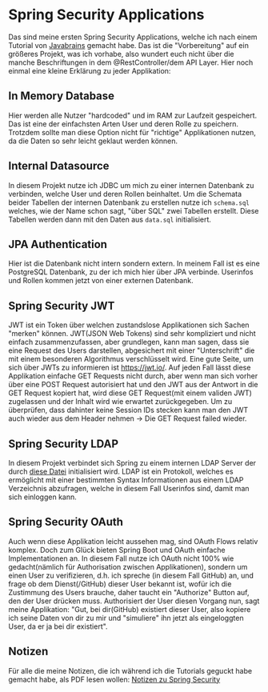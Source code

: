 # Spring Security Applications

Das sind meine ersten Spring Security Applications, welche ich nach einem Tutorial von [Javabrains](https://www.youtube.com/watch?v=sm-8qfMWEV8&list=PLqq-6Pq4lTTYTEooakHchTGglSvkZAjnE&index=2)
gemacht habe. Das ist die "Vorbereitung" auf ein größeres Projekt, was ich vorhabe, also wundert euch nicht über die manche
Beschriftungen in dem @RestController/dem API Layer. 
Hier noch einmal eine kleine Erklärung zu jeder Applikation:
## In Memory Database
Hier werden alle Nutzer "hardcoded" und im RAM zur Laufzeit gespeichert. Das ist eine der einfachsten Arten User und deren
Rolle zu speichern. Trotzdem sollte man diese Option nicht für "richtige" Applikationen nutzen, da die Daten so sehr leicht
geklaut werden können.
## Internal Datasource
In diesem Projekt nutze ich JDBC um mich zu einer internen Datenbank zu verbinden, welche User und deren Rollen beinhaltet.
Um die Schemata beider Tabellen der internen Datenbank zu erstellen nutze ich ```schema.sql``` welches, wie der Name schon sagt,
"über SQL" zwei Tabellen erstellt. Diese Tabellen werden dann mit den Daten aus ```data.sql``` initialisiert.
## JPA Authentication
Hier ist die Datenbank nicht intern sondern extern. In meinem Fall ist es eine PostgreSQL Datenbank, zu der ich mich hier über
JPA verbinde. Userinfos und Rollen kommen jetzt von einer externen Datenbank.
## Spring Security JWT
JWT ist ein Token über welchen zustandslose Applikationen sich Sachen "merken" können. JWT(JSON Web Tokens) sind sehr kompliziert
und nicht einfach zusammenzufassen, aber grundlegen, kann man sagen, dass sie eine Request des Users darstellen, abgesichert
mit einer "Unterschrift" die mit einem besonderen Algorithmus verschlüsselt wird. Eine gute Seite, um sich über JWTs zu informieren
ist https://jwt.io/. Auf jeden Fall lässt diese Applikation einfache GET Requests nicht durch, aber wenn man sich vorher
über eine POST Request autorisiert hat und den JWT aus der Antwort in die GET Request kopiert hat, wird diese GET Request(mit einem
validen JWT) zugelassen und der Inhalt wird wie erwartet zurückgegeben. Um zu überprüfen, dass dahinter keine Session IDs stecken
kann man den JWT auch wieder aus dem Header nehmen -> Die GET Request failed wieder.
## Spring Security LDAP
In diesem Projekt verbindet sich Spring zu einem internen LDAP Server der durch [diese Datei](https://github.com/gabriel-java-github/spring-security-applications/blob/main/Spring%20Security%20LDAP/src/main/resources/ldap-data.ldif
) initialisiert wird. LDAP ist ein Protokoll, welches es ermöglicht mit einer bestimmten Syntax Informationen aus einem LDAP Verzeichnis abzufragen, welche in diesem Fall Userinfos sind, damit man sich einloggen kann.
## Spring Security OAuth
Auch wenn diese Applikation leicht aussehen mag, sind OAuth Flows relativ komplex. Doch zum Glück bieten Spring Boot und OAuth einfache Implementationen an. In diesem Fall nutze ich OAuth nicht 100% wie gedacht(nämlich für Authorisation zwischen Applikationen), sondern um einen User zu verifizieren, d.h. ich spreche (in diesem Fall GitHub) an, und frage ob dem Dienst(/GitHub) dieser User bekannt ist, wofür ich die Zustimmung des Users brauche, daher taucht ein "Authorize" Button auf, den der User drücken muss. Authorisiert der User diesen Vorgang nun, sagt meine Applikation: "Gut, bei dir(GitHub) existiert dieser User, also kopiere ich seine Daten von dir zu mir und "simuliere" ihn jetzt als eingeloggten User, da er ja bei dir existiert".
## Notizen
Für alle die meine Notizen, die ich während ich die Tutorials geguckt habe gemacht habe, als PDF lesen wollen: <a href="https://github.com/gabriel-java-github/spring-security-applications/blob/main/Spring%20Security.pdf" target="_blank">Notizen zu Spring Security</a>
